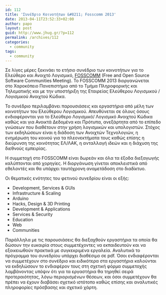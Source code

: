 ```yaml
---
id: 112
title: 'Συνέδριο Κοινοτήτων &#8211; Fosscomm 2013'
date: 2013-04-11T23:52:33+02:00
author: papo
layout: post
guid: http://www.jhug.gr/?p=112
permalink: /archives/112
categories:
  - community
tags:
  - community
---
```

Σε λίγες μέρες ξεκινάει το ετήσιο συνέδριο των κοινοτήτων για το Ελεύθερο και Ανοιχτό Λογισμικό, [FOSSCOMM](http://hua.fosscomm.gr/) (Free and Open Source Software Communities Meeting). To FOSSCOMM 2013 διοργανώνεται στο Χαροκόπειο Πανεπιστήμιο από το Tμήμα Πληροφορικής και Τηλεματικής και με την υποστήριξη της Εταιρείας Ελεύθερου Λογισμικού / Λογισμικού Ανοιχτού Κώδικα.

Το συνέδριο περιλαμβάνει παρουσιάσεις και εργαστήρια από μέλη των κοινοτήτων του Ελεύθερου Λογισμικού. Απευθύνεται σε όλους όσους ενδιαφέρονται για το Ελεύθερο Λογισμικό/ Λογισμικό Ανοιχτού Κώδικα καθώς και για Ανοικτά Δεδομένα και Πρότυπα, ανεξάρτητα από το επίπεδο γνώσεων που διαθέτουν στην χρήση λογισμικών και υπολογιστών. Στόχος των εκδηλώσεων είναι η διάδοση των Ανοιχτών Τεχνολογιών, η ενημέρωση του κοινού για τα πλεονεκτήματα τους καθώς επίσης η διεύρυνση της κοινότητας ΕΛ/ΛΑΚ, η ανταλλαγή ιδεών και η διάχυση της διεθνούς εμπειρίας.

Η συμμετοχή στο FOSSCOMM είναι δωρεάν και όλα τα έξοδα διεξαγωγής καλύπτονται από χορηγίες. Η διοργάνωση γίνεται αποκλειστικά από εθελοντές και θα υπάρχει ταυτόχρονη αναμετάδοση στο διαδίκτυο.

Οι θεματικές ενότητες του φετινού συνεδρίου είναι οι εξής:

  * Development, Services & GUIs
  * Infrastructure & Scaling
  * Arduino
  * Hacks, Design & 3D Printing
  * Development & Applications
  * Services & Security
  * Education
  * Web
  * Communities

Παράλληλα με τις παρουσιάσεις θα διεξαχθούν εργαστήρια τα οποία θα δώσουν την ευκαιρία στους συμμετέχοντες να εκπαιδευτούν και να εξοικειωθούν πρακτικά με συγκεκριμένα εργαλεία. Αναλυτικά το πρόγραμμα του συνεδρίου υπάρχει διαθέσιμο σε pdf. Όσοι ενδιαφέρονται να συμμετέχουν στο συνέδριο και ειδικότερα στα εργαστήρια καλούνται να εκδηλώσουν το ενδιαφέρον τους στη σχετική φόρμα συμμετοχής λαμβάνοντας υπόψιν ότι για τα εργαστήρια θα τηρηθεί σειρά προτεραιότητας, λόγω περιορισμένων θέσεων, και όσοι συμμετέχουν θα πρέπει να έχουν διαβάσει σχετικό ιστότοπο καθώς επίσης και αναλυτικές πληροφορίες πρόσβασης και σχετικό χάρτη.